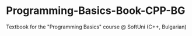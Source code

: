 # Programming-Basics-Book-CPP-BG
Textbook for the "Programming Basics" course @ SoftUni (C++, Bulgarian)
